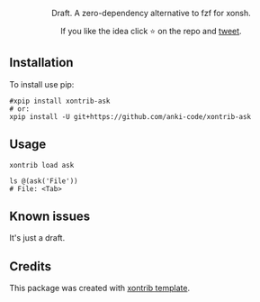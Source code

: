 <p align="center">
Draft. A zero-dependency alternative to fzf for xonsh. 
</p>

<p align="center">
If you like the idea click ⭐ on the repo and <a href="https://twitter.com/intent/tweet?text=Nice%20xontrib%20for%20the%20xonsh%20shell!&url=https://github.com/anki-code/xontrib-ask" target="_blank">tweet</a>.
</p>


## Installation

To install use pip:

```xsh
#xpip install xontrib-ask
# or: 
xpip install -U git+https://github.com/anki-code/xontrib-ask
```

## Usage


```xsh
xontrib load ask

ls @(ask('File'))
# File: <Tab>
```

## Known issues

It's just a draft.


## Credits

This package was created with [xontrib template](https://github.com/xonsh/xontrib-template).
